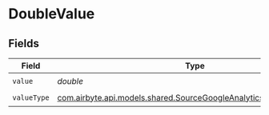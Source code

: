 # DoubleValue


## Fields

| Field                                                                                                                               | Type                                                                                                                                | Required                                                                                                                            | Description                                                                                                                         |
| ----------------------------------------------------------------------------------------------------------------------------------- | ----------------------------------------------------------------------------------------------------------------------------------- | ----------------------------------------------------------------------------------------------------------------------------------- | ----------------------------------------------------------------------------------------------------------------------------------- |
| `value`                                                                                                                             | *double*                                                                                                                            | :heavy_check_mark:                                                                                                                  | N/A                                                                                                                                 |
| `valueType`                                                                                                                         | [com.airbyte.api.models.shared.SourceGoogleAnalyticsDataApiValueType](../../models/shared/SourceGoogleAnalyticsDataApiValueType.md) | :heavy_check_mark:                                                                                                                  | N/A                                                                                                                                 |